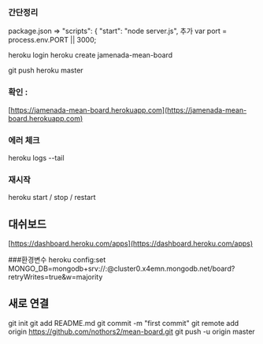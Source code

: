  
### 간단정리
package.json => "scripts": {
    "start": "node server.js", 추가
var port = process.env.PORT || 3000;

heroku login
heroku create jamenada-mean-board

git push heroku master

### 확인 : 
[https://jamenada-mean-board.herokuapp.com](https://jamenada-mean-board.herokuapp.com)

### 에러 체크 
heroku logs --tail
### 재시작
heroku start / stop / restart

## 대쉬보드
[https://dashboard.heroku.com/apps](https://dashboard.heroku.com/apps)

###환경변수
heroku config:set MONGO_DB=mongodb+srv://<user>:<pass>@cluster0.x4emn.mongodb.net/board?retryWrites=true&w=majority


 

## 새로 연결
git init
git add README.md
git commit -m "first commit"
git remote add origin https://github.com/nothors2/mean-board.git
git push -u origin master
